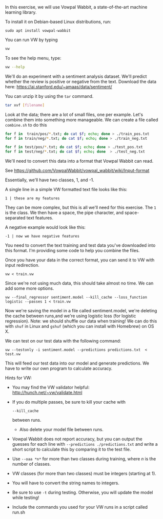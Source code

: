 In this exercise, we will use Vowpal Wabbit, a state-of-the-art machine learning library.  

To install it on Debian-based Linux distributions, run:

```
sudo apt install vowpal-wabbit
```

You can run VW by typing 

```bash
vw
```

To see the help menu, type:

```bash
vw --help	
```

We'll do an experiment with a sentiment analysis dataset.  We'll predict whether the review is positive or negative from the text. Download the data here: https://ai.stanford.edu/~amaas/data/sentiment/

You can unzip it by using the `tar` command.

```bash
tar xvf [filename]
```

Look at the data; there are a lot of small files, one per example.  Let's combine them into something more manageable.  We can create a file called `combine.sh` to do this

```bash
for f in  train/pos/*.txt; do cat $f; echo; done > ./train_pos.txt
for f in train/neg/*.txt; do cat $f; echo; done > ./train_neg.txt

for f in test/pos/*.txt; do cat $f; echo; done > ./test_pos.txt
for f in test/neg/*.txt; do cat $f; echo; done  > ./test_neg.txt

```



We'll need to convert this data into a format that Vowpal Wabbit can read.

See https://github.com/VowpalWabbit/vowpal_wabbit/wiki/Input-format

Essentially, we'll have two classes, 1, and -1. 

A single line in a simple VW formatted text file looks like this:

```
1 | these are my features
```

They can be more complex, but this is all we'll need for this exercise.  The `1` is the class.  We then have a space, the pipe character, and space-separated text features.  

A negative example would look like this:

```
-1 | now we have negative features
```

You need to convert the text training and test data you've downloaded into this format. I'm providing some code to help you combine the files.

Once you have your data in the correct format, you can send it to VW with input redirection.

```
vw < train.vw                                                                      
```

Since we're not using much data, this should take almost no time.  We can add some more options.

```
vw --final_regressor sentiment.model --kill_cache --loss_function logistic --passes 1 < train.vw                                                                                     
```

Now we're saving the model in a file called sentiment.model, we're deleting the cache between runs,and we're using logistic loss (for logistic regression).  Note: we should shuffle our data when training!  We can do this with `shuf` in Linux and `gshuf` (which you can install with Homebrew) on OS X.

We can test on our test data with the following command:

```
vw --testonly -i sentiment.model --predictions predictions.txt  < test.vw
```

This will feed our test data into our model and generate predictions.  We have to write our own program to calculate accuracy.



Hints for VW: 

- You may find the VW validator helpful: http://hunch.net/~vw/validate.html

- If you do multiple passes, be sure to kill your cache with 

  ```
  --kill_cache
  ```

   between runs. 

  

  

  - Also delete your model file between runs.

- Vowpal Wabbit does not report accuracy, but you can output the guesses for each line with `--predictions ./predictions.txt` and write a short script to calculate this by comparing it to the test file.

- Use `--oaa *n*` for more than two classes during training, where *n* is the number of classes.

- VW classes (for more than two classes) must be integers (starting at 1).

- You will have to convert the string names to integers.

- Be sure to use `-t` during testing.  Otherwise, you will update the model while testing!

- Include the commands you used for your VW runs in a script called run.sh